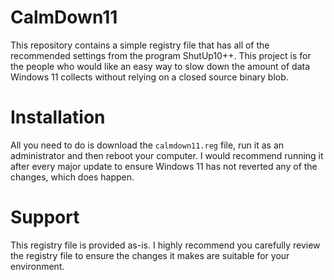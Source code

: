 # CalmDown11
This repository contains a simple registry file that has all of the recommended settings from the program ShutUp10++. This project is for the people who would like an easy way to slow down the amount of data Windows 11 collects without relying on a closed source binary blob.

# Installation
All you need to do is download the `calmdown11.reg` file, run it as an administrator and then reboot your computer. I would recommend running it after every major update to ensure Windows 11 has not reverted any of the changes, which does happen.

# Support
This registry file is provided as-is. I highly recommend you carefully review the registry file to ensure the changes it makes are suitable for your environment.
